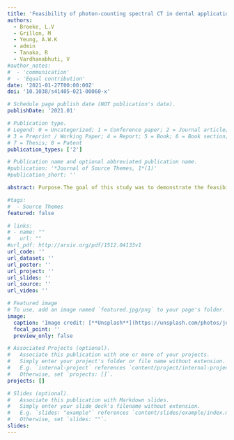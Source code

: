 ```yaml
---
title: 'Feasibility of photon-counting spectral CT in dental applications—a comparative qualitative analysis'
authors:
  - Broeke, L.V
  - Grillon, M
  - Yeung, A.W.K
  - admin
  - Tanaka, R
  - Vardhanabhuti, V
#author_notes:
#  - 'communication'
#  - 'Equal contribution'
date: '2021-01-27T00:00:00Z'
doi: '10.1038/s41405-021-00060-x'

# Schedule page publish date (NOT publication's date).
publishDate: '2021.01'

# Publication type.
# Legend: 0 = Uncategorized; 1 = Conference paper; 2 = Journal article;
# 3 = Preprint / Working Paper; 4 = Report; 5 = Book; 6 = Book section;
# 7 = Thesis; 8 = Patent
publication_types: ['2']

# Publication name and optional abbreviated publication name.
#publication: '*Journal of Source Themes, 1*(1)'
#publication_short: ''

abstract: Purpose.The goal of this study was to demonstrate the feasibility of using photon-counting spectral CT for dental applications. This paper qualitatively analyzes the visibility of accessory canals (ACs) and metal artefacts from dental implants for cone-beam CT (CBCT), microtomography (microCT), and photon-counting spectral CT (PCSCT).Materials and methods.All of the teeth in this study were extracted, and eight teeth in total were scanned on a CBCT scanner, a microCT scanner and on a PCSCT scanner. Six of the teeth that were scanned have accessory canals, one has a titanium rod attached to it, and one has a gutta-percha point inside it. Qualitative analysis was done to compare the different imaging modalities.Results.The subjective image analysis demonstrated similar performance in AC detection and visualisation for PCSCT and CBCT (p value >0.05). Both PCSCT and microCT performed similarly for metal artefact reduction, and both were superior to CBCT (p value <0.05).Conclusion.Although microCT provides detailed information about small anatomical structures, it is not suitable for in vivo use. However, the PCSCT scanner was able to detect small anatomical structures in teeth comparable to CBCT, as well as being superior in reducing metal artefacts from dental implants. This study showed that PCSCT is a promising modality for future dentistry applications.

#tags:
#  - Source Themes
featured: false

# links:
# - name: ""
#   url: ""
#url_pdf: http://arxiv.org/pdf/1512.04133v1
url_code: ''
url_dataset: ''
url_poster: ''
url_project: ''
url_slides: ''
url_source: ''
url_video: ''

# Featured image
# To use, add an image named `featured.jpg/png` to your page's folder.
image:
  caption: 'Image credit: [**Unsplash**](https://unsplash.com/photos/jdD8gXaTZsc)'
  focal_point: ''
  preview_only: false

# Associated Projects (optional).
#   Associate this publication with one or more of your projects.
#   Simply enter your project's folder or file name without extension.
#   E.g. `internal-project` references `content/project/internal-project/index.md`.
#   Otherwise, set `projects: []`.
projects: []

# Slides (optional).
#   Associate this publication with Markdown slides.
#   Simply enter your slide deck's filename without extension.
#   E.g. `slides: "example"` references `content/slides/example/index.md`.
#   Otherwise, set `slides: ""`.
slides:
---
```

